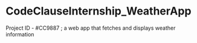 # CodeClauseInternship_WeatherApp
Project ID - #CC9887 ; a web app that fetches and displays weather information
